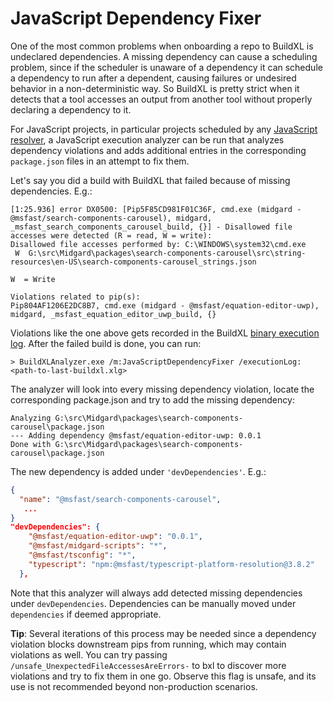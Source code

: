 # JavaScript Dependency Fixer
One of the most common problems when onboarding a repo to BuildXL is undeclared dependencies. A missing dependency can cause a scheduling problem, since if the scheduler is unaware of a dependency it can schedule a dependency to run after a dependent, causing failures or undesired behavior in a non-deterministic way. So BuildXL is pretty strict when it detects that a tool accesses an output from another tool without properly declaring a dependency to it.

For JavaScript projects, in particular projects scheduled by any [JavaScript resolver](../Frontends/js-onboarding.md), a JavaScript execution analyzer can be run that analyzes dependency violations and adds additional entries in the corresponding `package.json` files in an attempt to fix them. 

Let's say you did a build with BuildXL that failed because of missing dependencies. E.g.:

```
[1:25.936] error DX0500: [Pip5F85CD981F01C36F, cmd.exe (midgard - @msfast/search-components-carousel), midgard, _msfast_search_components_carousel_build, {}] - Disallowed file accesses were detected (R = read, W = write):
Disallowed file accesses performed by: C:\WINDOWS\system32\cmd.exe
 W  G:\src\Midgard\packages\search-components-carousel\src\string-resources\en-US\search-components-carousel_strings.json

W  = Write

Violations related to pip(s):
Pip804AF1206E2DC8B7, cmd.exe (midgard - @msfast/equation-editor-uwp), midgard, _msfast_equation_editor_uwp_build, {}
```

Violations like the one above gets recorded in the BuildXL [binary execution log](../How-To-Run-BuildXL/Log-Files/BuildXL.xlg.md). After the failed build is done, you can run:

```
> BuildXLAnalyzer.exe /m:JavaScriptDependencyFixer /executionLog:<path-to-last-buildxl.xlg>
```
The analyzer will look into every missing dependency violation, locate the corresponding package.json and try to add the missing dependency:

```
Analyzing G:\src\Midgard\packages\search-components-carousel\package.json
--- Adding dependency @msfast/equation-editor-uwp: 0.0.1
Done with G:\src\Midgard\packages\search-components-carousel\package.json
```

The new dependency is added under `'devDependencies'`. E.g.:

```json
{
  "name": "@msfast/search-components-carousel",
   ...
}
"devDependencies": {
    "@msfast/equation-editor-uwp": "0.0.1",
    "@msfast/midgard-scripts": "*",
    "@msfast/tsconfig": "*",
    "typescript": "npm:@msfast/typescript-platform-resolution@3.8.2"
  },
```

Note that this analyzer will always add detected missing dependencies under `devDependencies`. Dependencies can be manually moved under `dependencies` if deemed appropriate.

**Tip**: Several iterations of this process may be needed since a dependency violation blocks downstream pips from running, which may contain violations as well. You can try passing `/unsafe_UnexpectedFileAccessesAreErrors-` to bxl to discover more violations and try to fix them in one go. Observe this flag is unsafe, and its use is not recommended beyond non-production scenarios.